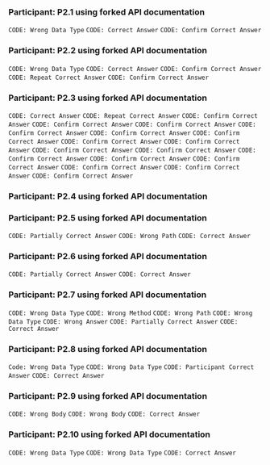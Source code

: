 ### Participant: P2.1 using forked API documentation
`CODE: Wrong Data Type`
`CODE: Correct Answer`
`CODE: Confirm Correct Answer`
### Participant: P2.2 using forked API documentation
`CODE: Wrong Data Type`
`CODE: Correct Answer`
`CODE: Confirm Correct Answer`
`CODE: Repeat Correct Answer`
`CODE: Confirm Correct Answer`
### Participant: P2.3 using forked API documentation
`CODE: Correct Answer`
`CODE: Repeat Correct Answer`
`CODE: Confirm Correct Answer`
`CODE: Confirm Correct Answer`
`CODE: Confirm Correct Answer`
`CODE: Confirm Correct Answer`
`CODE: Confirm Correct Answer`
`CODE: Confirm Correct Answer`
`CODE: Confirm Correct Answer`
`CODE: Confirm Correct Answer`
`CODE: Confirm Correct Answer`
`CODE: Confirm Correct Answer`
`CODE: Confirm Correct Answer`
`CODE: Confirm Correct Answer`
`CODE: Confirm Correct Answer`
`CODE: Confirm Correct Answer`
`CODE: Confirm Correct Answer`
`CODE: Confirm Correct Answer`
### Participant: P2.4 using forked API documentation
### Participant: P2.5 using forked API documentation
`CODE: Partially Correct Answer`
`CODE: Wrong Path`
`CODE: Correct Answer`
### Participant: P2.6 using forked API documentation
`CODE: Partially Correct Answer`
`CODE: Correct Answer`
### Participant: P2.7 using forked API documentation
`CODE: Wrong Data Type`
`CODE: Wrong Method`
`CODE: Wrong Path`
`CODE: Wrong Data Type`
`CODE: Wrong Answer`
`CODE: Partially Correct Answer`
`CODE: Correct Answer`
### Participant: P2.8 using forked API documentation
`Code: Wrong Data Type`
`CODE: Wrong Data Type`
`CODE: Participant Correct Answer`
`CODE: Correct Answer`
### Participant: P2.9 using forked API documentation
`CODE: Wrong Body`
`CODE: Wrong Body`
`CODE: Correct Answer`
### Participant: P2.10 using forked API documentation
`CODE: Wrong Data Type`
`CODE: Wrong Data Type`
`CODE: Correct Answer`
